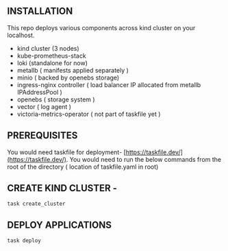 ## INSTALLATION

This repo deploys various components across kind cluster on your localhost.
- kind cluster (3 nodes)
- kube-prometheus-stack
- loki (standalone for now)
- metallb ( manifests applied separately )
- minio ( backed by openebs storage)
- ingress-nginx controller ( load balancer IP allocated from metallb IPAddressPool )
- openebs ( storage system )
- vector ( log agent )
- victoria-metrics-operator ( not part of taskfile yet )


## PREREQUISITES 

You would need taskfile for deployment- [https://taskfile.dev/](https://taskfile.dev/). You would need to run the below commands from the root of the directory ( location of taskfile.yaml in root)


## CREATE KIND CLUSTER -

```
task create_cluster
```

## DEPLOY APPLICATIONS

```
task deploy
```